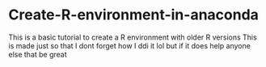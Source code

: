 # Create-R-environment-in-anaconda
This is a basic tutorial to create a R environment with older R versions
This is made just so that I dont forget how I ddi it lol
but if it does help anyone else that be great
